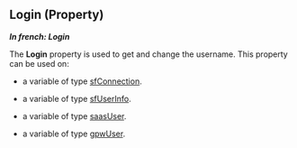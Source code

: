 
## Login (Property)

***In french: Login***
	



<a name="XUse"></a>
<a name="Use"></a>
<a name="description"></a>
The **Login** property is used to get and change the username. This property can be used on:

- a variable of type [sfConnection](../WDLang5/1000017579.md). 

- a variable of type [sfUserInfo](../WDLang5/1000018423.md).

- a variable of type [saasUser](../WDLang3/1000019083.md).

- a variable of type [gpwUser](../WDLang6/1000021088.md).




